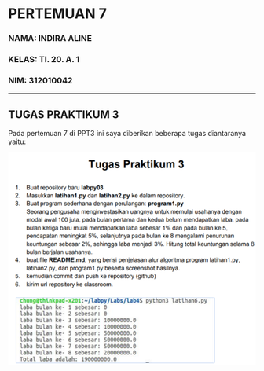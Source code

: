 # PERTEMUAN 7
### NAMA: INDIRA ALINE
### KELAS: TI. 20. A. 1
### NIM: 312010042

_________________________________________________________________________________________
## TUGAS PRAKTIKUM 3
Pada pertemuan 7 di PPT3 ini saya diberikan beberapa tugas diantaranya yaitu:

![Soal Pratikum 3](Gambar/soalpratikum3.png) <br>